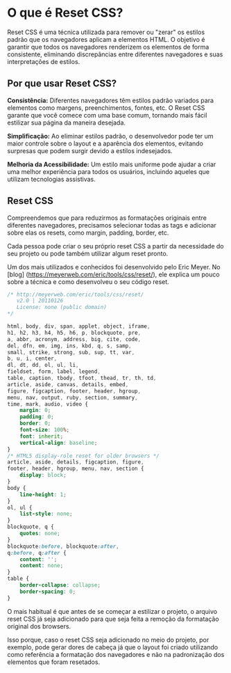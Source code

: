 # O que é Reset CSS?

Reset CSS é uma técnica utilizada para remover ou "zerar" os estilos padrão que os navegadores aplicam a elementos HTML. O objetivo é garantir que todos os navegadores renderizem os elementos de forma consistente, eliminando discrepâncias entre diferentes navegadores e suas interpretações de estilos.

## Por que usar Reset CSS?
**Consistência:** Diferentes navegadores têm estilos padrão variados para elementos como margens, preenchimentos, fontes, etc. O Reset CSS garante que você comece com uma base comum, tornando mais fácil estilizar sua página da maneira desejada.

**Simplificação:** Ao eliminar estilos padrão, o desenvolvedor pode ter um maior controle sobre o layout e a aparência dos elementos, evitando surpresas que podem surgir devido a estilos indesejados.

**Melhoria da Acessibilidade:** Um estilo mais uniforme pode ajudar a criar uma melhor experiência para todos os usuários, incluindo aqueles que utilizam tecnologias assistivas.

## Reset CSS
Compreendemos que para reduzirmos as formatações originais entre diferentes navegadores, precisamos selecionar todas as tags e adicionar sobre elas os resets, como margin, padding, border, etc.

Cada pessoa pode criar o seu próprio reset CSS a partir da necessidade do seu projeto ou pode também utilizar algum reset pronto.

Um dos mais utilizados e conhecidos foi desenvolvido pelo Eric Meyer. No [blog] (https://meyerweb.com/eric/tools/css/reset/), ele explica um pouco sobre a técnica e como desenvolveu o seu código reset.

``` reset.css
/* http://meyerweb.com/eric/tools/css/reset/ 
   v2.0 | 20110126
   License: none (public domain)
*/

html, body, div, span, applet, object, iframe,
h1, h2, h3, h4, h5, h6, p, blockquote, pre,
a, abbr, acronym, address, big, cite, code,
del, dfn, em, img, ins, kbd, q, s, samp,
small, strike, strong, sub, sup, tt, var,
b, u, i, center,
dl, dt, dd, ol, ul, li,
fieldset, form, label, legend,
table, caption, tbody, tfoot, thead, tr, th, td,
article, aside, canvas, details, embed, 
figure, figcaption, footer, header, hgroup, 
menu, nav, output, ruby, section, summary,
time, mark, audio, video {
	margin: 0;
	padding: 0;
	border: 0;
	font-size: 100%;
	font: inherit;
	vertical-align: baseline;
}
/* HTML5 display-role reset for older browsers */
article, aside, details, figcaption, figure, 
footer, header, hgroup, menu, nav, section {
	display: block;
}
body {
	line-height: 1;
}
ol, ul {
	list-style: none;
}
blockquote, q {
	quotes: none;
}
blockquote:before, blockquote:after,
q:before, q:after {
	content: '';
	content: none;
}
table {
	border-collapse: collapse;
	border-spacing: 0;
}
```
O mais habitual é que antes de se começar a estilizar o projeto, o arquivo reset CSS já seja adicionado para que seja feita a remoção da formatação original dos browsers.

Isso porque, caso o reset CSS seja adicionado no meio do projeto, por exemplo, pode gerar dores de cabeça já que o layout foi criado utilizando como referência a formatação dos navegadores e não na padronização dos elementos que foram resetados.
